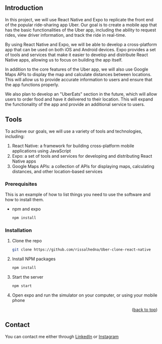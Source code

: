 ## Introduction
In this project, we will use React Native and Expo to replicate the front end of the popular ride-sharing app Uber. Our goal is to create a mobile app that has the basic functionalities of the Uber app, including the ability to request rides, view driver information, and track the ride in real-time.

By using React Native and Expo, we will be able to develop a cross-platform app that can be used on both iOS and Android devices. Expo provides a set of tools and services that make it easier to develop and distribute React Native apps, allowing us to focus on building the app itself.

In addition to the core features of the Uber app, we will also use Google Maps APIs to display the map and calculate distances between locations. This will allow us to provide accurate information to users and ensure that the app functions properly.

We also plan to develop an "UberEats" section in the future, which will allow users to order food and have it delivered to their location. This will expand the functionality of the app and provide an additional service to users.

## Tools
To achieve our goals, we will use a variety of tools and technologies, including:

1. React Native: a framework for building cross-platform mobile applications using JavaScript
2. Expo: a set of tools and services for developing and distributing React Native apps
3. Google Maps APIs: a collection of APIs for displaying maps, calculating distances, and other location-based services

### Prerequisites

This is an example of how to list things you need to use the software and how to install them.
* npm and expo
  ```sh
  npm install
  ```
### Installation

1. Clone the repo
   ```sh
   git clone https://github.com/rissalhedna/Uber-clone-react-native
   ```
2. Install NPM packages
   ```sh
   npm install
   ```
3. Start the server
   ```sh
   npm start
   ```
4. Open expo and run the simulator on your computer, or using your mobile phone

<p align="right">(<a href="#top">back to top</a>)</p>



<!-- CONTACT -->
## Contact 

You can contact me either through [LinkedIn](https://www.linkedin.com/in/mohamed-rissal-hedna-949486121/) or [Instagram](https://www.instagram.com/rissalhedna/)
